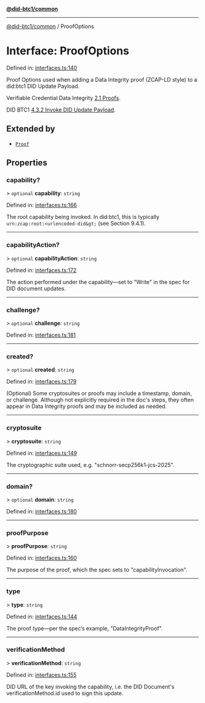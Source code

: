 [**@did-btc1/common**](../README.md)

***

[@did-btc1/common](../globals.md) / ProofOptions

# Interface: ProofOptions

Defined in: [interfaces.ts:140](https://github.com/dcdpr/did-btc1-js/blob/4ab6f9915d95beed9bc633644c9db1539395f512/packages/common/src/interfaces.ts#L140)

Proof Options used when adding a Data Integrity proof (ZCAP-LD style)
to a did:btc1 DID Update Payload.

Verifiable Credential Data Integrity
[2.1 Proofs](https://w3c.github.io/vc-data-integrity/#proofs).

DID BTC1
[4.3.2 Invoke DID Update Payload](https://dcdpr.github.io/did-btc1/#invoke-did-update-payload).

## Extended by

- [`Proof`](Proof.md)

## Properties

### capability?

&gt; `optional` **capability**: `string`

Defined in: [interfaces.ts:166](https://github.com/dcdpr/did-btc1-js/blob/4ab6f9915d95beed9bc633644c9db1539395f512/packages/common/src/interfaces.ts#L166)

The root capability being invoked. In did:btc1, this is typically
`urn:zcap:root:<urlencoded-did&gt;` (see Section 9.4.1).

***

### capabilityAction?

&gt; `optional` **capabilityAction**: `string`

Defined in: [interfaces.ts:172](https://github.com/dcdpr/did-btc1-js/blob/4ab6f9915d95beed9bc633644c9db1539395f512/packages/common/src/interfaces.ts#L172)

The action performed under the capability—set to "Write" in the spec
for DID document updates.

***

### challenge?

&gt; `optional` **challenge**: `string`

Defined in: [interfaces.ts:181](https://github.com/dcdpr/did-btc1-js/blob/4ab6f9915d95beed9bc633644c9db1539395f512/packages/common/src/interfaces.ts#L181)

***

### created?

&gt; `optional` **created**: `string`

Defined in: [interfaces.ts:179](https://github.com/dcdpr/did-btc1-js/blob/4ab6f9915d95beed9bc633644c9db1539395f512/packages/common/src/interfaces.ts#L179)

(Optional) Some cryptosuites or proofs may include a timestamp, domain,
or challenge. Although not explicitly required in the doc's steps, they
often appear in Data Integrity proofs and may be included as needed.

***

### cryptosuite

&gt; **cryptosuite**: `string`

Defined in: [interfaces.ts:149](https://github.com/dcdpr/did-btc1-js/blob/4ab6f9915d95beed9bc633644c9db1539395f512/packages/common/src/interfaces.ts#L149)

The cryptographic suite used, e.g. "schnorr-secp256k1-jcs-2025".

***

### domain?

&gt; `optional` **domain**: `string`

Defined in: [interfaces.ts:180](https://github.com/dcdpr/did-btc1-js/blob/4ab6f9915d95beed9bc633644c9db1539395f512/packages/common/src/interfaces.ts#L180)

***

### proofPurpose

&gt; **proofPurpose**: `string`

Defined in: [interfaces.ts:160](https://github.com/dcdpr/did-btc1-js/blob/4ab6f9915d95beed9bc633644c9db1539395f512/packages/common/src/interfaces.ts#L160)

The purpose of the proof, which the spec sets to "capabilityInvocation".

***

### type

&gt; **type**: `string`

Defined in: [interfaces.ts:144](https://github.com/dcdpr/did-btc1-js/blob/4ab6f9915d95beed9bc633644c9db1539395f512/packages/common/src/interfaces.ts#L144)

The proof type—per the spec’s example, "DataIntegrityProof".

***

### verificationMethod

&gt; **verificationMethod**: `string`

Defined in: [interfaces.ts:155](https://github.com/dcdpr/did-btc1-js/blob/4ab6f9915d95beed9bc633644c9db1539395f512/packages/common/src/interfaces.ts#L155)

DID URL of the key invoking the capability, i.e. the DID
Document's verificationMethod.id used to sign this update.
